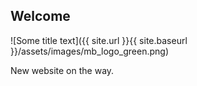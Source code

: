 ## Welcome 

![Some title text]({{ site.url }}{{ site.baseurl }}/assets/images/mb_logo_green.png)

New website on the way.

